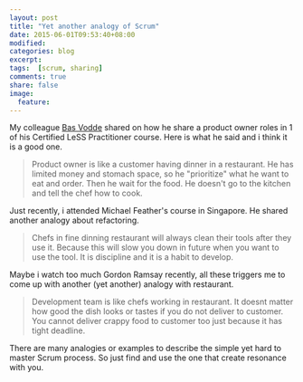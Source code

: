 ```yaml
---
layout: post
title: "Yet another analogy of Scrum"
date: 2015-06-01T09:53:40+08:00
modified:
categories: blog
excerpt:
tags:  [scrum, sharing]
comments: true
share: false
image:
  feature:
---
```


My colleague [Bas Vodde](https://less.works/profiles/basvodde) shared on how he share a product owner roles in 1 of his Certified LeSS Practitioner course. Here is what he said and i think it is a good one.

> Product owner is like a customer having dinner in a restaurant. He has limited money and stomach space, so he "prioritize" what he want to eat and order. Then he wait for the food. He doesn't go to the kitchen and tell the chef how to cook.

Just recently, i attended Michael Feather's course in Singapore. He shared another analogy about refactoring.

> Chefs in fine dinning restaurant will always clean their tools after they use it. Because this will slow you down in future when you want to use the tool. It is discipline and it is a habit to develop.

Maybe i watch too much Gordon Ramsay recently, all these triggers me to come up with another (yet another) analogy with restaurant.

> Development team is like chefs working in restaurant. It doesnt matter how good the dish looks or tastes if you do not deliver to customer. You cannot deliver crappy food to customer too just because it has tight deadline.

There are many analogies or examples to describe the simple yet hard to master Scrum process. So just find and use the one that create resonance with you.
